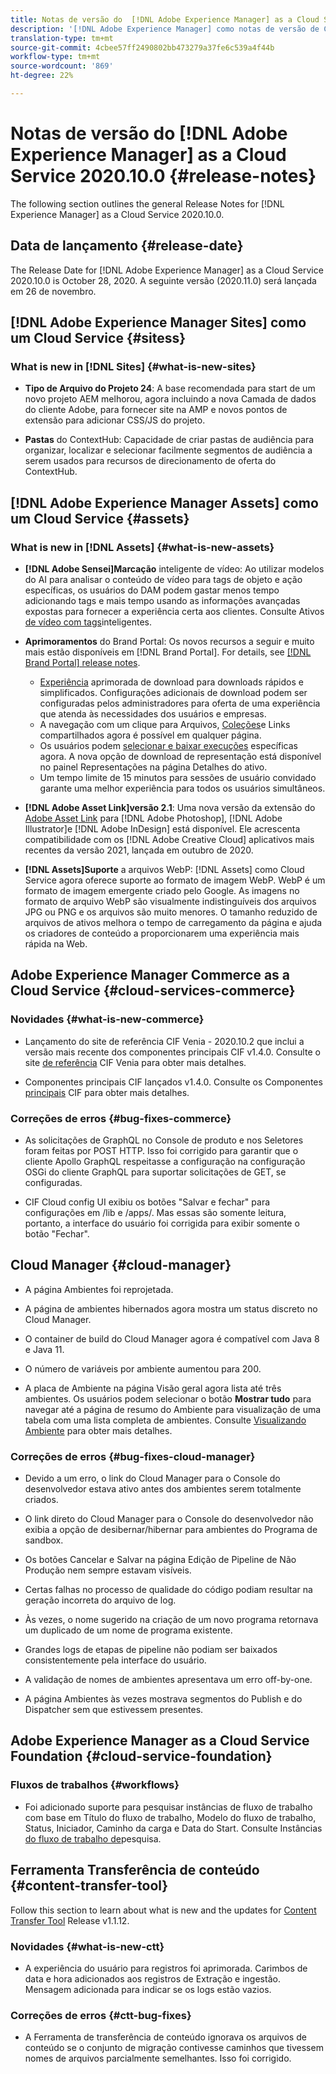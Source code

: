 ```yaml
---
title: Notas de versão do  [!DNL Adobe Experience Manager] as a Cloud Service 2020.10.0.
description: '[!DNL Adobe Experience Manager] como notas de versão de Cloud Service para 2020.10.0.'
translation-type: tm+mt
source-git-commit: 4cbee57ff2490802bb473279a37fe6c539a4f44b
workflow-type: tm+mt
source-wordcount: '869'
ht-degree: 22%

---
```



# Notas de versão do [!DNL Adobe Experience Manager] as a Cloud Service 2020.10.0 {#release-notes}

The following section outlines the general Release Notes for [!DNL Experience Manager] as a Cloud Service 2020.10.0.

## Data de lançamento {#release-date}

The Release Date for [!DNL Adobe Experience Manager] as a Cloud Service 2020.10.0 is October 28, 2020.
A seguinte versão (2020.11.0) será lançada em 26 de novembro.

## [!DNL Adobe Experience Manager Sites] como um Cloud Service {#sitess}

### What is new in [!DNL Sites] {#what-is-new-sites}

<!-- add when release done: * **Core Components 2.12.0**: With Core Components being on auto-update, benefit from the latest improvements contributed by the community. See list of changes since 2.11.1: Release Notes -->

* **Tipo de Arquivo do Projeto 24**: A base recomendada para start de um novo projeto AEM melhorou, agora incluindo a nova Camada de dados do cliente Adobe, para fornecer site na AMP e novos pontos de extensão para adicionar CSS/JS do projeto.

* **Pastas** do ContextHub: Capacidade de criar pastas de audiência para organizar, localizar e selecionar facilmente segmentos de audiência a serem usados para recursos de direcionamento de oferta do ContextHub.

## [!DNL Adobe Experience Manager Assets] como um Cloud Service {#assets}

### What is new in [!DNL Assets] {#what-is-new-assets}

* **[!DNL Adobe Sensei]Marcação** inteligente de vídeo: Ao utilizar modelos do AI para analisar o conteúdo de vídeo para tags de objeto e ação específicas, os usuários do DAM podem gastar menos tempo adicionando tags e mais tempo usando as informações avançadas expostas para fornecer a experiência certa aos clientes. Consulte Ativos [de vídeo com tags](/help/assets/smart-tags-video-assets.md)inteligentes.

* **Aprimoramentos** do Brand Portal: Os novos recursos a seguir e muito mais estão disponíveis em [!DNL Brand Portal]. For details, see [[!DNL Brand Portal] release notes](https://docs.adobe.com/content/help/en/experience-manager-brand-portal/using/introduction/brand-portal-release-notes.html).

   * [Experiência](https://docs.adobe.com/content/help/en/experience-manager-brand-portal/using/download/brand-portal-download-assets.html) aprimorada de download para downloads rápidos e simplificados. Configurações adicionais de download podem ser configuradas pelos administradores para oferta de uma experiência que atenda às necessidades dos usuários e empresas.
   * A navegação com um clique para Arquivos, [Coleções](https://docs.adobe.com/content/help/en/experience-manager-brand-portal/using/share/brand-portal-share-collection.html)e Links compartilhados agora é possível em qualquer página.
   * Os usuários podem [selecionar e baixar execuções](https://docs.adobe.com/content/help/en/experience-manager-brand-portal/using/download/brand-portal-download-assets.html#download-assets-from-asset-details-page) específicas agora. A nova opção de download de representação está disponível no painel Representações na página Detalhes do ativo.
   * Um tempo limite de 15 minutos para sessões de usuário convidado garante uma melhor experiência para todos os usuários simultâneos.

* **[!DNL Adobe Asset Link]versão 2.1**: Uma nova versão da extensão do [Adobe Asset Link](https://helpx.adobe.com/enterprise/admin-guide.html/enterprise/using/manage-assets-using-adobe-asset-link.ug.html) para [!DNL Adobe Photoshop], [!DNL Adobe Illustrator]e [!DNL Adobe InDesign] está disponível. Ele acrescenta compatibilidade com os [!DNL Adobe Creative Cloud] aplicativos mais recentes da versão 2021, lançada em outubro de 2020.

* **[!DNL Assets]Suporte** a arquivos WebP: [!DNL Assets] como Cloud Service agora oferece suporte ao formato de imagem WebP. WebP é um formato de imagem emergente criado pelo Google. As imagens no formato de arquivo WebP são visualmente indistinguíveis dos arquivos JPG ou PNG e os arquivos são muito menores. O tamanho reduzido de arquivos de ativos melhora o tempo de carregamento da página e ajuda os criadores de conteúdo a proporcionarem uma experiência mais rápida na Web.

<!--
### Bugs Fixed {#bugs-fixed-assets}

Content to come
-->

## Adobe Experience Manager Commerce as a Cloud Service {#cloud-services-commerce}

### Novidades {#what-is-new-commerce}

* Lançamento do site de referência CIF Venia - 2020.10.2 que inclui a versão mais recente dos componentes principais CIF v1.4.0. Consulte o site [de referência](https://github.com/adobe/aem-cif-guides-venia/releases/tag/venia-2020.10.2) CIF Venia para obter mais detalhes.

* Componentes principais CIF lançados v1.4.0. Consulte os Componentes [principais](https://github.com/adobe/aem-core-cif-components/releases/tag/core-cif-components-reactor-1.4.0) CIF para obter mais detalhes.

### Correções de erros {#bug-fixes-commerce}

* As solicitações de GraphQL no Console de produto e nos Seletores foram feitas por POST HTTP. Isso foi corrigido para garantir que o cliente Apollo GraphQL respeitasse a configuração na configuração OSGi do cliente GraphQL para suportar solicitações de GET, se configuradas.

* CIF Cloud config UI exibiu os botões &quot;Salvar e fechar&quot; para configurações em /lib e /apps/. Mas essas são somente leitura, portanto, a interface do usuário foi corrigida para exibir somente o botão &quot;Fechar&quot;.

## Cloud Manager {#cloud-manager}

* A página Ambientes foi reprojetada.

* A página de ambientes hibernados agora mostra um status discreto no Cloud Manager.

* O container de build do Cloud Manager agora é compatível com Java 8 e Java 11.

* O número de variáveis por ambiente aumentou para 200.

* A placa de Ambiente na página Visão geral agora lista até três ambientes. Os usuários podem selecionar o botão **Mostrar tudo** para navegar até a página de resumo do Ambiente para visualização de uma tabela com uma lista completa de ambientes.
Consulte [Visualizando Ambiente](/help/implementing/cloud-manager/manage-environments.md#viewing-environment) para obter mais detalhes.

### Correções de erros {#bug-fixes-cloud-manager}

* Devido a um erro, o link do Cloud Manager para o Console do desenvolvedor estava ativo antes dos ambientes serem totalmente criados.

* O link direto do Cloud Manager para o Console do desenvolvedor não exibia a opção de desibernar/hibernar para ambientes do Programa de sandbox.

* Os botões Cancelar e Salvar na página Edição de Pipeline de Não Produção nem sempre estavam visíveis.

* Certas falhas no processo de qualidade do código podiam resultar na geração incorreta do arquivo de log.

* Às vezes, o nome sugerido na criação de um novo programa retornava um duplicado de um nome de programa existente.

* Grandes logs de etapas de pipeline não podiam ser baixados consistentemente pela interface do usuário.

* A validação de nomes de ambientes apresentava um erro off-by-one.

* A página Ambientes às vezes mostrava segmentos do Publish e do Dispatcher sem que estivessem presentes.


## Adobe Experience Manager as a Cloud Service Foundation {#cloud-service-foundation}

### Fluxos de trabalhos {#workflows}

* Foi adicionado suporte para pesquisar instâncias de fluxo de trabalho com base em Título do fluxo de trabalho, Modelo do fluxo de trabalho, Status, Iniciador, Caminho da carga e Data do Start. Consulte Instâncias [do fluxo de trabalho de](https://docs.adobe.com/content/help/en/experience-manager-cloud-service/sites/administering/workflows-administering.html)pesquisa.

## Ferramenta Transferência de conteúdo {#content-transfer-tool}

Follow this section to learn about what is new and the updates for [Content Transfer Tool](https://docs.adobe.com/content/help/en/experience-manager-cloud-service/moving/cloud-migration/content-transfer-tool/overview-content-transfer-tool.html) Release v1.1.12.

### Novidades {#what-is-new-ctt}

* A experiência do usuário para registros foi aprimorada. Carimbos de data e hora adicionados aos registros de Extração e ingestão. Mensagem adicionada para indicar se os logs estão vazios.

### Correções de erros {#ctt-bug-fixes}

* A Ferramenta de transferência de conteúdo ignorava os arquivos de conteúdo se o conjunto de migração contivesse caminhos que tivessem nomes de arquivos parcialmente semelhantes. Isso foi corrigido.
